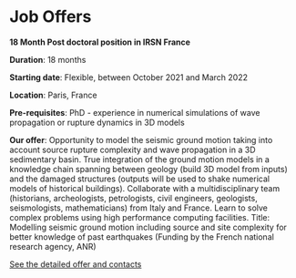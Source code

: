 # Job Offers

**18 Month Post doctoral position in IRSN France**

**Duration**: 18 months

**Starting date**: Flexible, between October 2021 and March 2022

**Location**: Paris, France

**Pre-requisites**: PhD - experience in numerical simulations of wave propagation or rupture dynamics in 3D models

**Our offer**: Opportunity to model the seismic ground motion taking into account source rupture complexity and wave propagation in a 3D sedimentary basin. True integration of the ground motion models in a knowledge chain spanning between geology (build 3D model from inputs) and the damaged structures (outputs will be used to shake numerical models of historical buildings). Collaborate with a multidisciplinary team (historians, archeologists, petrologists, civil engineers, geologists, seismologists, mathematicians) from Italy and France. Learn to solve complex problems using high performance computing facilities.
Title: Modelling seismic ground motion including source and site complexity for better knowledge of past earthquakes (Funding by the French national research agency, ANR)


[See the detailed offer and contacts](../downloads/PostDoc_position_ANR-ACROSS.pdf)

